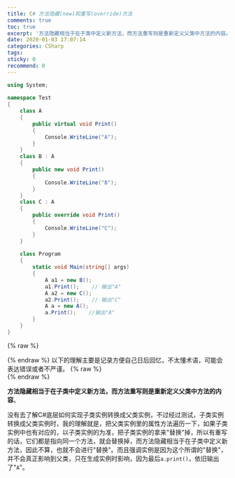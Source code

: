 ```yaml
---
title: C# 方法隐藏(new)和重写(override)方法
comments: true
toc: true
excerpt: '方法隐藏相当于在子类中定义新方法，而方法重写则是重新定义父类中方法的内容。'
date: 2020-01-03 17:07:14
categories: CSharp
tags:
sticky: 0
recommend: 0
---
```

``` csharp
using System;
 
namespace Test
{
    class A
    {
        public virtual void Print()
        {
            Console.WriteLine("A");
        }
    }
    class B : A
    {
        public new void Print()
        {
            Console.WriteLine("B");
        }
    }
    class C : A
    {
        public override void Print()
        {
            Console.WriteLine("C");
        }
    }
 
    class Program
    {
        static void Main(string[] args)
        {
            A a1 = new B();
            a1.Print();    // 输出"A"
            A a2 = new C();
            a2.Print();    // 输出"C"
            A a = new A();
            a.Print();    //输出"A"
        }
    }
}
```
{% raw %}<article class="message is-danger"><div class="message-body">{% endraw %}
以下的理解主要是记录方便自己日后回忆，不太懂术语，可能会表达错误或者不严谨。
{% raw %}</div></article>{% endraw %}

**方法隐藏相当于在子类中定义新方法，而方法重写则是重新定义父类中方法的内容**。

没有去了解C#底层如何实现子类实例转换成父类实例，不过经过测试，子类实例转换成父类实例时，我的理解就是，把父类实例里的属性方法遍历一下，如果子类实例中也有对应的，以子类实例的为准，把子类实例的拿来"替换"掉，所以有重写的话，它们都是指向同一个方法，就会替换掉，而方法隐藏相当于在子类中定义新方法，因此不算，也就不会进行"替换"。而且强调实例是因为这个所谓的"替换"，并不会真正影响到父类，只在生成实例时影响，因为最后`a.print()`，依旧输出了"`A`"。